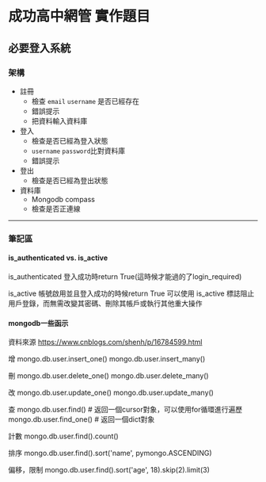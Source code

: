 # 成功高中網管 實作題目
## 必要登入系統
### 架構
+ 註冊
  - 檢查 `email` `username` 是否已經存在 
  - 錯誤提示
  - 把資料輸入資料庫
+ 登入
  - 檢查是否已經為登入狀態
  - `username` `password`比對資料庫
  - 錯誤提示
+ 登出
  - 檢查是否已經為登出狀態
+ 資料庫
  - Mongodb compass
  - 檢查是否正連線

---
### 筆記區

#### is_authenticated vs. is_active
is_authenticated
登入成功時return True(這時候才能過的了login_required)   

is_active
帳號啟用並且登入成功的時候return True 
可以使用 is_active 標誌阻止用戶登錄，而無需改變其密碼、刪除其帳戶或執行其他重大操作

#### mongodb一些函示
資料來源 https://www.cnblogs.com/shenh/p/16784599.html

增
mongo.db.user.insert_one()
mongo.db.user.insert_many()

 刪
mongo.db.user.delete_one()
mongo.db.user.delete_many()

 改
mongo.db.user.update_one()
mongo.db.user.update_many()

 查
mongo.db.user.find()    # 返回一個cursor對象，可以使用for循環進行遍歷
mongo.db.user.find_one()    # 返回一個dict對象

 計數
mongo.db.user.find().count()


 排序
mongo.db.user.find().sort('name', pymongo.ASCENDING)


 偏移，限制
mongo.db.user.find().sort('age', 18).skip(2).limit(3)

